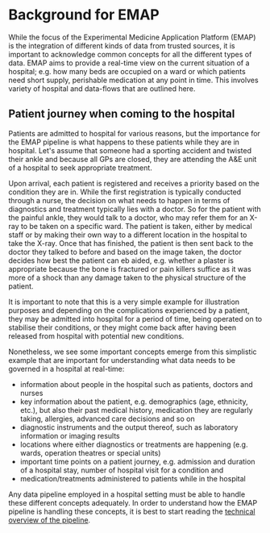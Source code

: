 # Background for EMAP

While the focus of the Experimental Medicine Application Platform (EMAP) is the integration of different kinds of data
from trusted sources, it is important to acknowledge common concepts for all the different types of data. 
EMAP aims to provide a real-time view on the current situation of a hospital; e.g. how many beds are occupied on a ward or which patients need short supply, perishable medication at 
any point in time. This involves variety of hospital and data-flows that are outlined here.


## Patient journey when coming to the hospital

Patients are admitted to hospital for various reasons, but the importance for the EMAP pipeline is what happens to these
patients while they are in hospital. Let's assume that someone had a sporting accident and twisted their ankle and 
because all GPs are closed, they are attending the A&E unit of a hospital to seek appropriate treatment. 

Upon arrival, each patient is registered and receives a priority based on the condition they are in. While the first 
registration is typically conducted through a nurse, the decision on what needs to happen in terms of diagnostics and 
treatment typically lies with a doctor. So for the patient with the painful ankle, they would talk to a doctor, who may refer them for an X-ray to be taken on a specific ward. The 
patient is taken, either by medical staff or by making their own way to a different location in the hospital to take 
the X-ray. Once that has finished, the patient is then sent back to the doctor they talked to before and based on the 
image taken, the doctor decides how best the patient can eb aided, e.g. whether a plaster is appropriate because 
the bone is fractured or pain killers suffice as it was more of a shock than any damage taken to the physical structure 
of the patient. 

It is important to note that this is a very simple example for illustration purposes and depending on the complications
experienced by a patient, they may be admitted into hospital for a period of time, being operated on to stabilise 
their conditions, or they might come back after having been released from hospital with potential new conditions. 

Nonetheless, we see some important concepts emerge from this simplistic example that are important for understanding 
what data needs to be governed in a hospital at real-time: 

* information about people in the hospital such as patients, doctors and nurses
* key information about the patient, e.g. demographics (age, ethnicity, etc.), but also their past medical history, 
  medication they are regularly taking, allergies, advanced care decisions and so on
* diagnostic instruments and the output thereof, such as laboratory information or imaging results
* locations where either diagnostics or treatments are happening (e.g. wards, operation theatres or special units)
* important time points on a patient journey, e.g. admission and duration of a hospital stay, number of hospital visit 
  for a condition and
* medication/treatments administered to patients while in the hospital

Any data pipeline employed in a hospital setting must be able to handle these different concepts adequately. In order to
understand how the EMAP pipeline is handling these concepts, it is best to start reading the [technical overview of the
pipeline](./Technical_overview_of_EMAP.md).
